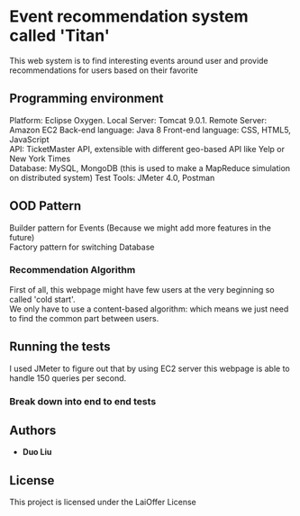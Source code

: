 # Event recommendation system called 'Titan'
This web system is to find interesting events around user and provide recommendations for users based on their favorite


## Programming environment
Platform: Eclipse Oxygen. 
Local Server: Tomcat 9.0.1. 
Remote Server: Amazon EC2
Back-end language: Java 8
Front-end language: CSS, HTML5, JavaScript  
API: TicketMaster API, extensible with different geo-based API like Yelp or New York Times  
Database: MySQL, MongoDB (this is used to make a MapReduce simulation on distributed system)
Test Tools: JMeter 4.0, Postman

## OOD Pattern 

Builder pattern for Events (Because we might add more features in the future)  
Factory pattern for switching Database

### Recommendation Algorithm

First of all, this webpage might have few users at the very beginning so called 'cold start'.  
We only have to use a content-based algorithm: which means we just need to find the common part between users.

## Running the tests

I used JMeter to figure out that by using EC2 server this webpage is able to handle 150 queries per second.
### Break down into end to end tests


## Authors

* **Duo Liu** 


## License

This project is licensed under the LaiOffer License 
